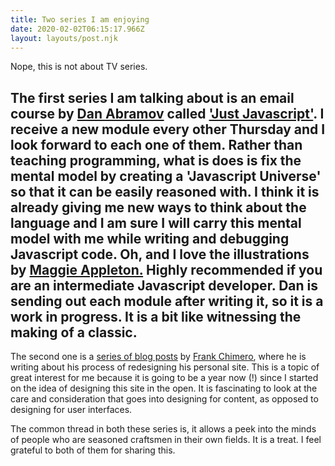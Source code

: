 ```yaml
---
title: Two series I am enjoying
date: 2020-02-02T06:15:17.966Z
layout: layouts/post.njk
---
```

Nope, this is not about TV series. 

The first series I am talking about is an email course by [Dan Abramov](https://overreacted.io/) called ['Just Javascript'](https://justjavascript.com/). I receive a new module every other Thursday and I look forward to each one of them. Rather than teaching programming, what is does is fix the mental model by creating a 'Javascript Universe' so that it can be easily reasoned with. I think it is already giving me new ways to think about the language and I am sure I will carry this mental model with me while writing and debugging Javascript code. Oh, and I love the illustrations by [Maggie Appleton.](https://maggieappleton.com/) Highly recommended if you are an intermediate Javascript developer. Dan is sending out each module after writing it, so it is a work in progress. It is a bit like witnessing the making of a classic.
---

The second one is a [series of blog posts](https://frankchimero.com/blog/2019/redesign/) by [Frank Chimero](https://frankchimero.com/), where he is writing about his process of redesigning his personal site. This is a topic of great interest for me because it is going to be a year now (!) since I started on the idea of designing this site in the open. It is fascinating to look at the care and consideration that goes into designing for content, as opposed to designing for user interfaces.

The common thread in both these series is, it allows a peek into the minds of people who are seasoned craftsmen in their own fields. It is a treat. I feel grateful to both of them for sharing this.
